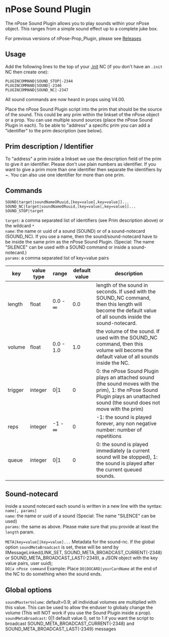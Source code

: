 # nPose Sound Plugin
The nPose Sound Plugin allows you to play sounds within your nPose object. This ranges from a simple sound effect up to a complete juke box.

For previous versions of nPose-Prop_Plugin, please see [Releases](https://github.com/nPoseTeam/nPose-Sound-Plugin/releases)

## Usage
Add the following lines to the top of your [.init](https://github.com/nPoseTeam/nPose-V4/blob/master/nPose%20Utility%20Notecards/.init) NC (if you don't have an `.init` NC then create one):
```
PLUGINCOMMAND|SOUND_STOP|-2344
PLUGINCOMMAND|SOUND|-2346
PLUGINCOMMAND|SOUND_NC|-2347
```
All sound commands are now heard in props using V4.00.

Place the nPose Sound Plugin script into the prim that should be the source of the sound. This could be any prim within the linkset of the nPose object or a prop. You can use multiple sound sources (place the nPose Sound Plugin in each). To be able to "address" a specific prim you can add a "identifier" to the prim description (see below).

## Prim description / Identifier
To "address" a prim inside a linkset we use the description field of the prim to give it an identifier. Please don't use plain numbers as identifier. If you want to give a prim more than one identifier then separate the identifiers by ~. You can also use one identifier for more than one prim.

## Commands
```
SOUND|target|soundNameORuuid,[key=value[,key=value]]...
SOUND_NC|target|soundNameORuuid,[key=value[,key=value]]...
SOUND_STOP|target
```
`target`: a comma separated list of identifiers (see Prim description above) or the wildcard `*`  
`name`: the name or uuid of a sound (SOUND) or of a sound-notecard (SOUND_NC). If you use a name, then the sound/sound-notecard have to be inside the same prim as the nPose Sound Plugin. (Special: The name "SILENCE" can be used with a SOUND command or inside a sound-notecard.)  
`params`: a comma separated list of key=value pairs

| key     | value type | range     | default value | description |
| ------- | ---------- | --------- | ------------- | ----------- |
| length  | float      | 0.0 - ∞   | 0.0           | length of the sound in seconds. If used with the SOUND_NC command, then this length will become the default value of all sounds inside the sound-notecard.
| volume  | float      | 0.0 - 1.0 | 1.0           | the volume of the sound. If used with the SOUND_NC command, then this volume will become the default value of all sounds inside the NC.
| trigger | integer    | 0\|1      | 0             | 0: the nPose Sound Plugin plays an attached sound (the sound moves with the prim), 1: the nPose Sound Plugin plays an unattached sound (the sound does not move with the prim)
| reps    | integer    | -1 - ∞    | 0             | -1: the sound is played forever, any non negative number: number of repetitions
| queue   | integer    | 0\|1      | 0             | 0: the sound is played immediately (a current sound will be stopped), 1: the sound is played after the current queued sounds.

## Sound-notecard
inside a sound notecard each sound is written in a new line with the syntax:  
`name[, params]`  
`name`: the name or uuid of a sound (Special: The name "SILENCE" can be used)  
`params`: the same as above. Please make sure that you provide at least the `length` param.

`META|key=value[|key=value]...` Metadata for the sound-nc. If the global option `soundMetaBroadcast` is set, these will be send by llMessageLinked(LINK_SET, SOUND_META_BROADCAST_CURRENT(-2348) or SOUND_META_BROADCAST_LAST(-2349), a JSON object with the key value pairs, user uuid);    
`DO|a nPose command` Example: Place `DO|DOCARD|yourCardName` at the end of the NC to do something when the sound ends.

## Global options
`soundMasterVolume`: default=0.9; all individual volumes are multiplied with this value. This can be used to allow the enduser to globaly change the volume (This will NOT work if you use the Sound Plugin inside a prop).  
`soundMetaBroadcast`: 0|1 default value 0, set to 1 if you want the script to broadcast SOUND_META_BROADCAST_CURRENT(-2348) and SOUND_META_BROADCAST_LAST(-2349) messages
